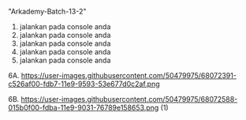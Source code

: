 "Arkademy-Batch-13-2" 

1. jalankan pada console anda
2. jalankan pada console anda
3. jalankan pada console anda
4. jalankan pada console anda
5. jalankan pada console anda

6A. https://user-images.githubusercontent.com/50479975/68072391-c526af00-fdb7-11e9-9593-53e677d0c2af.png

6B. https://user-images.githubusercontent.com/50479975/68072588-015b0f00-fdba-11e9-9031-76789e158653.png (1)
